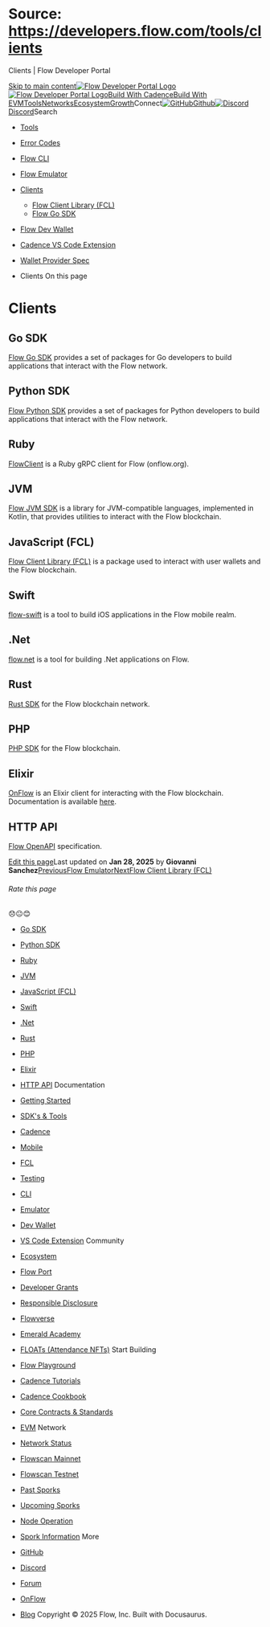 # Source: https://developers.flow.com/tools/clients




Clients | Flow Developer Portal





[Skip to main content](#__docusaurus_skipToContent_fallback)[![Flow Developer Portal Logo](/img/flow-docs-logo-dark.png)![Flow Developer Portal Logo](/img/flow-docs-logo-light.png)](/)[Build With Cadence](/build/flow)[Build With EVM](/evm/about)[Tools](/tools/flow-cli)[Networks](/networks/flow-networks)[Ecosystem](/ecosystem)[Growth](/growth)Connect[![GitHub]()Github](https://github.com/onflow)[![Discord]()Discord](https://discord.gg/flow)Search

* [Tools](/tools)
* [Error Codes](/tools/error-codes)
* [Flow CLI](/tools/flow-cli)
* [Flow Emulator](/tools/emulator)
* [Clients](/tools/clients)
  + [Flow Client Library (FCL)](/tools/clients/fcl-js)
  + [Flow Go SDK](/tools/clients/flow-go-sdk)
* [Flow Dev Wallet](/tools/flow-dev-wallet)
* [Cadence VS Code Extension](/tools/vscode-extension)
* [Wallet Provider Spec](/tools/wallet-provider-spec)


* Clients
On this page
# Clients

## Go SDK[​](#go-sdk "Direct link to Go SDK")

[Flow Go SDK](/tools/clients/flow-go-sdk) provides a set of packages for Go developers to build applications that interact with the Flow network.

## Python SDK[​](#python-sdk "Direct link to Python SDK")

[Flow Python SDK](https://github.com/janezpodhostnik/flow-py-sdk) provides a set of packages for Python developers to build applications that interact with the Flow network.

## Ruby[​](#ruby "Direct link to Ruby")

[FlowClient](https://github.com/glucode/flow_client) is a Ruby gRPC client for Flow (onflow.org).

## JVM[​](#jvm "Direct link to JVM")

[Flow JVM SDK](https://github.com/onflow/flow-jvm-sdk) is a library for JVM-compatible languages, implemented in Kotlin, that provides utilities to interact with the Flow blockchain.

## JavaScript (FCL)[​](#javascript-fcl "Direct link to JavaScript (FCL)")

[Flow Client Library (FCL)](/tools/clients/fcl-js) is a package used to interact with user wallets and the Flow blockchain.

## Swift[​](#swift "Direct link to Swift")

[flow-swift](https://github.com/Outblock/flow-swift) is a tool to build iOS applications in the Flow mobile realm.

## .Net[​](#net "Direct link to .Net")

[flow.net](https://github.com/tyronbrand/flow.net) is a tool for building .Net applications on Flow.

## Rust[​](#rust "Direct link to Rust")

[Rust SDK](https://github.com/fee1-dead/flow.rs) for the Flow blockchain network.

## PHP[​](#php "Direct link to PHP")

[PHP SDK](https://github.com/mayvenstudios/flow-php-sdk) for the Flow blockchain.

## Elixir[​](#elixir "Direct link to Elixir")

[OnFlow](https://github.com/nkezhaya/on_flow) is an Elixir client for interacting with the Flow blockchain. Documentation is available [here](https://hexdocs.pm/on_flow).

## HTTP API[​](#http-api "Direct link to HTTP API")

[Flow OpenAPI](/http-api) specification.

[Edit this page](https://github.com/onflow/docs/tree/main/docs/tools/clients/index.md)Last updated on **Jan 28, 2025** by **Giovanni Sanchez**[PreviousFlow Emulator](/tools/emulator)[NextFlow Client Library (FCL)](/tools/clients/fcl-js)
###### Rate this page

😞😐😊

* [Go SDK](#go-sdk)
* [Python SDK](#python-sdk)
* [Ruby](#ruby)
* [JVM](#jvm)
* [JavaScript (FCL)](#javascript-fcl)
* [Swift](#swift)
* [.Net](#net)
* [Rust](#rust)
* [PHP](#php)
* [Elixir](#elixir)
* [HTTP API](#http-api)
Documentation

* [Getting Started](/build/getting-started/contract-interaction)
* [SDK's & Tools](/tools)
* [Cadence](https://cadence-lang.org/docs/)
* [Mobile](/build/guides/mobile/overview)
* [FCL](/tools/clients/fcl-js)
* [Testing](/build/smart-contracts/testing)
* [CLI](/tools/flow-cli)
* [Emulator](/tools/emulator)
* [Dev Wallet](https://github.com/onflow/fcl-dev-wallet)
* [VS Code Extension](/tools/vscode-extension)
Community

* [Ecosystem](/ecosystem)
* [Flow Port](https://port.onflow.org/)
* [Developer Grants](https://github.com/onflow/developer-grants)
* [Responsible Disclosure](https://flow.com/flow-responsible-disclosure)
* [Flowverse](https://www.flowverse.co/)
* [Emerald Academy](https://academy.ecdao.org/)
* [FLOATs (Attendance NFTs)](https://floats.city/)
Start Building

* [Flow Playground](https://play.flow.com/)
* [Cadence Tutorials](https://cadence-lang.org/docs/tutorial/first-steps)
* [Cadence Cookbook](https://open-cadence.onflow.org)
* [Core Contracts & Standards](/build/core-contracts)
* [EVM](/evm/about)
Network

* [Network Status](https://status.onflow.org/)
* [Flowscan Mainnet](https://flowdscan.io/)
* [Flowscan Testnet](https://testnet.flowscan.io/)
* [Past Sporks](/networks/node-ops/node-operation/past-sporks)
* [Upcoming Sporks](/networks/node-ops/node-operation/upcoming-sporks)
* [Node Operation](/networks/node-ops)
* [Spork Information](/networks/node-ops/node-operation/spork)
More

* [GitHub](https://github.com/onflow)
* [Discord](https://discord.gg/flow)
* [Forum](https://forum.onflow.org/)
* [OnFlow](https://onflow.org/)
* [Blog](https://flow.com/blog)
Copyright © 2025 Flow, Inc. Built with Docusaurus.

